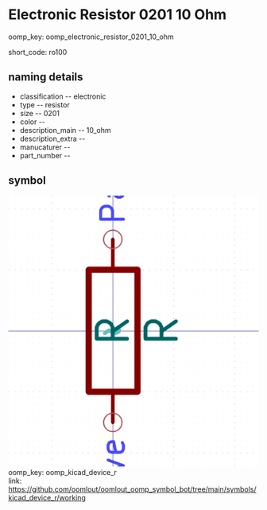 # Electronic Resistor 0201 10 Ohm
oomp_key: oomp_electronic_resistor_0201_10_ohm  

short_code: ro100
## naming details
* classification -- electronic
* type -- resistor
* size -- 0201
* color -- 
* description_main -- 10_ohm
* description_extra -- 
* manucaturer -- 
* part_number -- 



## symbol

![](symbol/0/working/working_600.png)  
oomp_key: oomp_kicad_device_r  
link: https://github.com/oomlout/oomlout_oomp_symbol_bot/tree/main/symbols/kicad_device_r/working  

